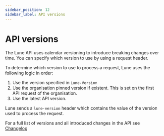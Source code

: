 ```yaml
---
sidebar_position: 12
sidebar_label: API versions
---
```


# API versions

The Lune API uses calendar versioning to introduce breaking changes over time. You can specify which version to use by using a request header.

To determine which version to use to process a request, Lune uses the following logic in order:
1. Use the version specified in `Lune-Version`
2. Use the organisation pinned version if existent. This is set on the first API request of the organisation.
3. Use the latest API version.

Lune sends a `lune-version` header which contains the value of the version used to process the request.

For a full list of versions and all introduced changes in the API see [Changelog](/key-concepts/changelog)
